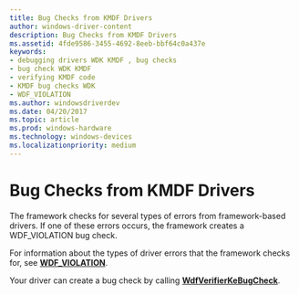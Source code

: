 ```yaml
---
title: Bug Checks from KMDF Drivers
author: windows-driver-content
description: Bug Checks from KMDF Drivers
ms.assetid: 4fde9586-3455-4692-8eeb-bbf64c0a437e
keywords:
- debugging drivers WDK KMDF , bug checks
- bug check WDK KMDF
- verifying KMDF code
- KMDF bug checks WDK
- WDF_VIOLATION
ms.author: windowsdriverdev
ms.date: 04/20/2017
ms.topic: article
ms.prod: windows-hardware
ms.technology: windows-devices
ms.localizationpriority: medium
---
```


# Bug Checks from KMDF Drivers


The framework checks for several types of errors from framework-based drivers. If one of these errors occurs, the framework creates a WDF\_VIOLATION bug check.

For information about the types of driver errors that the framework checks for, see [**WDF\_VIOLATION**](https://msdn.microsoft.com/library/windows/hardware/ff557235).

Your driver can create a bug check by calling [**WdfVerifierKeBugCheck**](https://msdn.microsoft.com/library/windows/hardware/ff551166).

 

 





